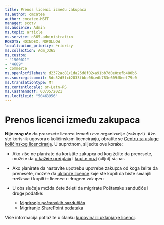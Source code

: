 ```yaml
---
title: Prenos licenci između zakupaca
ms.author: cmcatee
author: cmcatee-MSFT
manager: scotv
ms.audience: Admin
ms.topic: article
ms.service: o365-administration
ROBOTS: NOINDEX, NOFOLLOW
localization_priority: Priority
ms.collection: Adm_O365
ms.custom:
- "1500021"
- "4689"
- commerce
ms.openlocfilehash: d2372ac81c1da25d8f024a91bb7d0e0cefb480b6
ms.sourcegitcommit: 5dc52d5fcb2833fbbc064edb783e609d8eef79c0
ms.translationtype: MT
ms.contentlocale: sr-Latn-RS
ms.lasthandoff: 03/05/2021
ms.locfileid: "50468956"
---
```

# <a name="transfer-licenses-between-tenants"></a>Prenos licenci između zakupaca

**Nije moguće** da prenesete licence između dve organizacije (zakupci). Ako ste korisnik ugovora o količinskom licenciranju, obratite se [Centru za usluge količinskog licenciranja](https://support.microsoft.com/help/4471406/how-to-contact-the-microsoft-volume-licensing-service-center). U suprotnom, slijedite ove korake:

- Ako više ne planirate da koristite zakupca od kog želite da prenesete, možete da [otkažete pretplatu](https://admin.microsoft.com/Adminportal/Home?source=applauncher#/subscriptions) i [kupite novi](https://www.microsoft.com/microsoft-365/business/compare-all-microsoft-365-business-products?rtc=2&activetab=tab:primaryr2) (ciljni) stanar.
- Ako planirate da nastavite upotrebu upotrebe zakupca od koga želite da prenesete, možete da [uklonite licence](https://docs.microsoft.com/microsoft-365/commerce/licenses/buy-licenses#buy-or-remove-licenses-for-your-business-subscription) koje ste kupili da biste smanjili troškove i kupili te licence u drugom zakupcu.
- U oba slučaja možda ćete želeti da migrirate Poštanske sandučiće i druge podatke:

    - [Migriranje poštanskih sandučića](https://docs.microsoft.com/Exchange/mailbox-migration/migrate-mailboxes-across-tenants)
    - [Migriranje SharePoint podataka](https://aka.ms/modernSpoAdminCenter/CloudContentMigrations)

Više informacija potražite u članku [kupovina ili uklanjanje licenci](https://docs.microsoft.com/microsoft-365/commerce/licenses/buy-licenses).